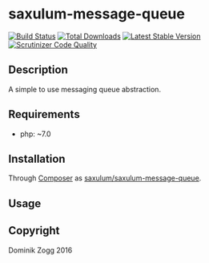 # saxulum-message-queue

[![Build Status](https://api.travis-ci.org/saxulum/saxulum-message-queue.png?branch=master)](https://travis-ci.org/saxulum/saxulum-message-queue)
[![Total Downloads](https://poser.pugx.org/saxulum/saxulum-message-queue/downloads.png)](https://packagist.org/packages/saxulum/saxulum-message-queue)
[![Latest Stable Version](https://poser.pugx.org/saxulum/saxulum-message-queue/v/stable.png)](https://packagist.org/packages/saxulum/saxulum-message-queue)
[![Scrutinizer Code Quality](https://scrutinizer-ci.com/g/saxulum/saxulum-message-queue/badges/quality-score.png?b=master)](https://scrutinizer-ci.com/g/saxulum/saxulum-message-queue/?branch=master)

## Description

A simple to use messaging queue abstraction.

## Requirements

 * php: ~7.0

## Installation

Through [Composer](http://getcomposer.org) as [saxulum/saxulum-message-queue][1].

## Usage

[1]: https://packagist.org/packages/saxulum/saxulum-message-queue

## Copyright

Dominik Zogg 2016
